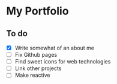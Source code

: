 # My Portfolio

## To do
- [x] Write somewhat of an about me
- [ ] Fix Github pages
- [ ] Find sweet icons for web technologies
- [ ] Link other projects
- [ ] Make reactive

